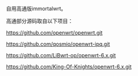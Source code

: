 自用高通版immortalwrt。

高通部分源码取自以下项目：

https://github.com/openwrt/openwrt.git

https://github.com/qosmio/openwrt-ipq.git

https://github.com/LiBwrt-op/openwrt-6.x.git

https://github.com/King-Of-Knights/openwrt-6.x.git
